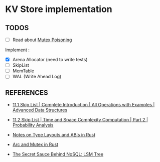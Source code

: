 # KV Store implementation

## TODOS

- [ ] Read about [Mutex Poisoning](https://doc.rust-lang.org/std/sync/struct.Mutex.html#poisoning)

Implement :

- [x] Arena Allocator (need to write tests)
- [ ] SkipList
- [ ] MemTable
- [ ] WAL (Write Ahead Log)

## REFERENCES

- [11.1 Skip List | Complete Introduction | All Operations with Examples | Advanced Data Structures](https://www.youtube.com/watch?v=FMYKVdWywcg)

- [11.2 Skip List | Time and Space Complexity Computation | Part 2 | Probability Analysis](https://youtu.be/RigE4QjdNks?si=r_ITza6zmlhAVMCu)

- [Notes on Type Layouts and ABIs in Rust](https://faultlore.com/blah/rust-layouts-and-abis/)

- [Arc and Mutex in Rust](https://itsallaboutthebit.com/arc-mutex/)

- [The Secret Sauce Behind NoSQL: LSM Tree](https://youtu.be/I6jB0nM9SKU)
